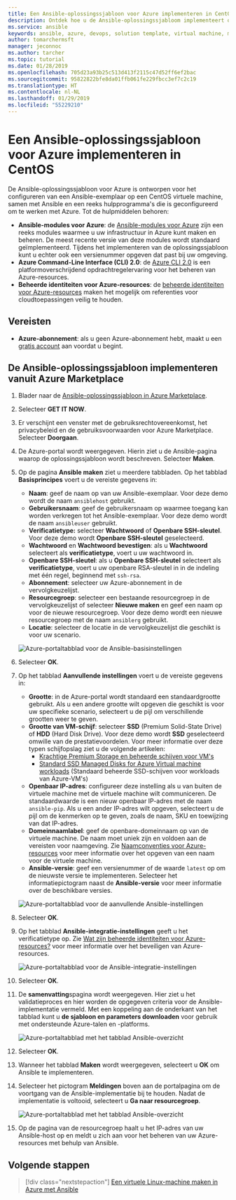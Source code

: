 ```yaml
---
title: Een Ansible-oplossingssjabloon voor Azure implementeren in CentOS
description: Ontdek hoe u de Ansible-oplossingssjabloom implementeert op een CentOS-VM dat in Azure wordt gehost, in combinatie met hulpprogramma's die zijn geconfigureerd om te werken met Azure.
ms.service: ansible
keywords: ansible, azure, devops, solution template, virtual machine, managed identities for azure resources, centos, red hat
author: tomarchermsft
manager: jeconnoc
ms.author: tarcher
ms.topic: tutorial
ms.date: 01/28/2019
ms.openlocfilehash: 705d23a93b25c513d413f2115c47d52ff6ef2bac
ms.sourcegitcommit: 95822822bfe8da01ffb061fe229fbcc3ef7c2c19
ms.translationtype: HT
ms.contentlocale: nl-NL
ms.lasthandoff: 01/29/2019
ms.locfileid: "55229210"
---
```

# <a name="deploy-the-ansible-solution-template-for-azure-to-centos"></a>Een Ansible-oplossingssjabloon voor Azure implementeren in CentOS
De Ansible-oplossingssjabloon voor Azure is ontworpen voor het configureren van een Ansible-exemplaar op een CentOS virtuele machine, samen met Ansible en een reeks hulpprogramma's die is geconfigureerd om te werken met Azure. Tot de hulpmiddelen behoren:

- **Ansible-modules voor Azure**: de [Ansible-modules voor Azure](./ansible-matrix.md) zijn een reeks modules waarmee u uw infrastructuur in Azure kunt maken en beheren. De meest recente versie van deze modules wordt standaard geïmplementeerd. Tijdens het implementeren van de oplossingssjabloon kunt u echter ook een versienummer opgeven dat past bij uw omgeving.
- **Azure Command-Line Interface (CLI) 2.0**: de [Azure CLI 2.0](/cli/azure/?view=azure-cli-latest) is een platformoverschrijdend opdrachtregelervaring voor het beheren van Azure-resources. 
- **Beheerde identiteiten voor Azure-resources**: de [beheerde identiteiten voor Azure-resources](/azure/active-directory/managed-identities-azure-resources/overview) maken het mogelijk om referenties voor cloudtoepassingen veilig te houden.

## <a name="prerequisites"></a>Vereisten
- **Azure-abonnement**: als u geen Azure-abonnement hebt, maakt u een [gratis account](https://azure.microsoft.com/free/?ref=microsoft.com&utm_source=microsoft.com&utm_medium=docs&utm_campaign=visualstudio) aan voordat u begint.

## <a name="deploy-the-ansible-solution-template-from-the-azure-marketplace"></a>De Ansible-oplossingssjabloon implementeren vanuit Azure Marketplace

1. Blader naar de [Ansible-oplossingssjabloon in Azure Marketplace](https://azuremarketplace.microsoft.com/en-%20%20us/marketplace/apps/azure-oss.ansible?tab=Overview).

1. Selecteer **GET IT NOW**.

1. Er verschijnt een venster met de gebruiksrechtovereenkomst, het privacybeleid en de gebruiksvoorwaarden voor Azure Marketplace. Selecteer **Doorgaan**.

1. De Azure-portal wordt weergegeven. Hierin ziet u de Ansible-pagina waarop de oplossingssjabloon wordt beschreven. Selecteer **Maken**.

1. Op de pagina **Ansible maken** ziet u meerdere tabbladen. Op het tabblad **Basisprincipes** voert u de vereiste gegevens in:

    - **Naam**: geef de naam op van uw Ansible-exemplaar. Voor deze demo wordt de naam `ansiblehost` gebruikt.
    - **Gebruikersnaam**: geef de gebruikersnaam op waarmee toegang kan worden verkregen tot het Ansible-exemplaar. Voor deze demo wordt de naam `ansibleuser` gebruikt.
    - **Verificatietype:** selecteer **Wachtwoord** of **Openbare SSH-sleutel**. Voor deze demo wordt **Openbare SSH-sleutel** geselecteerd.
    - **Wachtwoord** en **Wachtwoord bevestigen**: als u **Wachtwoord** selecteert als **verificatietype**, voert u uw wachtwoord in.
    - **Openbare SSH-sleutel**: als u **Openbare SSH-sleutel** selecteert als **verificatietype**, voert u uw openbare RSA-sleutel in in de indeling met één regel, beginnend met `ssh-rsa`.
    - **Abonnement**: selecteer uw Azure-abonnement in de vervolgkeuzelijst.
    - **Resourcegroep**: selecteer een bestaande resourcegroep in de vervolgkeuzelijst of selecteer **Nieuwe maken** en geef een naam op voor de nieuwe resourcegroep. Voor deze demo wordt een nieuwe resourcegroep met de naam `ansiblerg` gebruikt.
    - **Locatie**: selecteer de locatie in de vervolgkeuzelijst die geschikt is voor uw scenario.

    ![Azure-portaltabblad voor de Ansible-basisinstellingen](./media/ansible-deploy-solution-template/portal-ansible-setup-tab-1.png)

1. Selecteer **OK**.

1. Op het tabblad **Aanvullende instellingen** voert u de vereiste gegevens in:

    - **Grootte**: in de Azure-portal wordt standaard een standaardgrootte gebruikt. Als u een andere grootte wilt opgeven die geschikt is voor uw specifieke scenario, selecteert u de pijl om verschillende grootten weer te geven.
    - **Grootte van VM-schijf**: selecteer **SSD** (Premium Solid-State Drive) of **HDD** (Hard Disk Drive). Voor deze demo wordt **SSD** geselecteerd omwille van de prestatievoordelen. Voor meer informatie over deze typen schijfopslag ziet u de volgende artikelen:
        - [Krachtige Premium Storage en beheerde schijven voor VM's](/azure/virtual-machines/windows/premium-storage)
        - [Standard SSD Managed Disks for Azure Virtual machine workloads](/azure/virtual-machines/windows/disks-standard-ssd) (Standaard beheerde SSD-schijven voor workloads van Azure-VM's)
    - **Openbaar IP-adres**: configureer deze instelling als u van buiten de virtuele machine met de virtuele machine wilt communiceren. De standaardwaarde is een nieuw openbaar IP-adres met de naam `ansible-pip`. Als u een ander IP-adres wilt opgeven, selecteert u de pijl om de kenmerken op te geven, zoals de naam, SKU en toewijzing van dat IP-adres. 
    - **Domeinnaamlabel**: geef de openbare-domeinnaam op van de virtuele machine. De naam moet uniek zijn en voldoen aan de vereisten voor naamgeving. Zie [Naamconventies voor Azure-resources](/azure/architecture/best-practices/naming-conventions) voor meer informatie over het opgeven van een naam voor de virtuele machine.
    - **Ansible-versie**: geef een versienummer of de waarde `latest` op om de nieuwste versie te implementeren. Selecteer het informatiepictogram naast de **Ansible-versie** voor meer informatie over de beschikbare versies.

    ![Azure-portaltabblad voor de aanvullende Ansible-instellingen](./media/ansible-deploy-solution-template/portal-ansible-setup-tab-2.png)

1. Selecteer **OK**.

1. Op het tabblad **Ansible-integratie-instellingen** geeft u het verificatietype op. Zie [Wat zijn beheerde identiteiten voor Azure-resources?](/azure/active-directory/managed-identities-azure-resources/overview) voor meer informatie over het beveiligen van Azure-resources.

    ![Azure-portaltabblad voor de Ansible-integratie-instellingen](./media/ansible-deploy-solution-template/portal-ansible-setup-tab-3.png)

1. Selecteer **OK**.

1. De **samenvatting**spagina wordt weergegeven. Hier ziet u het validatieproces en hier worden de opgegeven criteria voor de Ansible-implementatie vermeld. Met een koppeling aan de onderkant van het tabblad kunt u **de sjabloon en parameters downloaden** voor gebruik met ondersteunde Azure-talen en -platforms. 

    ![Azure-portaltabblad met het tabblad Ansible-overzicht](./media/ansible-deploy-solution-template/portal-ansible-setup-tab-4.png)

1. Selecteer **OK**.

1. Wanneer het tabblad **Maken** wordt weergegeven, selecteert u **OK** om Ansible te implementeren.

1. Selecteer het pictogram **Meldingen** boven aan de portalpagina om de voortgang van de Ansible-implementatie bij te houden. Nadat de implementatie is voltooid, selecteert u **Ga naar resourcegroep**. 

    ![Azure-portaltabblad met het tabblad Ansible-overzicht](./media/ansible-deploy-solution-template/portal-ansible-setup-complete.png)

1. Op de pagina van de resourcegroep haalt u het IP-adres van uw Ansible-host op en meldt u zich aan voor het beheren van uw Azure-resources met behulp van Ansible.

## <a name="next-steps"></a>Volgende stappen
> [!div class="nextstepaction"] 
> [Een virtuele Linux-machine maken in Azure met Ansible](/azure/virtual-machines/linux/ansible-create-vm)

